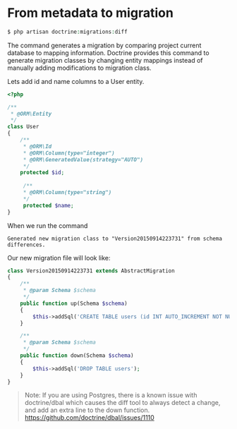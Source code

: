 # From metadata to migration

```php
$ php artisan doctrine:migrations:diff
```

The command generates a migration by comparing project current database to mapping information. 
Doctrine provides this command to generate migration classes by changing entity mappings instead of manually adding modifications to migration class.

Lets add id and name columns to a User entity.

```php
<?php

/** 
 * @ORM\Entity
 */
class User
{
    /**
     * @ORM\Id
     * @ORM\Column(type="integer")
     * @ORM\GeneratedValue(strategy="AUTO")
     */
    protected $id;
    
     /**
     * @ORM\Column(type="string")
     */
     protected $name;
}
```

When we run the command

```
Generated new migration class to "Version20150914223731" from schema differences.
```

Our new migration file will look like:

```php
class Version20150914223731 extends AbstractMigration
{
    /**
     * @param Schema $schema
     */
    public function up(Schema $schema)
    {
        $this->addSql('CREATE TABLE users (id INT AUTO_INCREMENT NOT NULL, name VARCHAR(255) NOT NULL, PRIMARY KEY(id)) DEFAULT CHARACTER SET utf8 COLLATE utf8_unicode_ci ENGINE = InnoDB');
    }

    /**
     * @param Schema $schema
     */
    public function down(Schema $schema)
    {
        $this->addSql('DROP TABLE users');
    }
}
```

> Note: If you are using Postgres, there is a known issue with doctrine/dbal which causes the diff tool to always detect a change, and add an extra line to the down function.  https://github.com/doctrine/dbal/issues/1110

